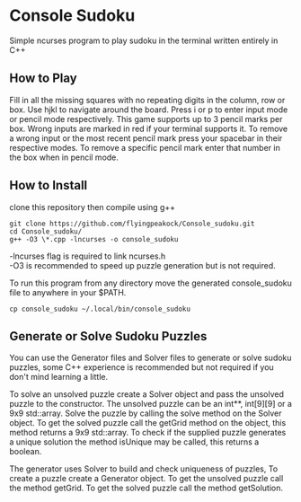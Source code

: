 # Console Sudoku

Simple ncurses program to play sudoku in the terminal
written entirely in C++

## How to Play
Fill in all the missing squares with no repeating digits in
the column, row or box.
Use hjkl to navigate around the board.
Press i or p to enter input mode or pencil mode respectively.
This game supports up to 3 pencil marks per box.
Wrong inputs are marked in red if your terminal supports it.
To remove a wrong input or the most recent pencil mark press
your spacebar in their respective modes.
To remove a specific pencil mark enter that number in the box
when in pencil mode.

## How to Install
clone this repository then compile using g++     
```
git clone https://github.com/flyingpeakock/Console_sudoku.git
cd Console_sudoku/
g++ -O3 \*.cpp -lncurses -o console_sudoku
```
-lncurses flag is required to link ncurses.h   
-O3 is recommended to speed up puzzle generation but is not required.   

To run this program from any directory move the generated
console_sudoku file to anywhere in your $PATH.
```
cp console_sudoku ~/.local/bin/console_sudoku
```

## Generate or Solve Sudoku Puzzles
You can use the Generator files and Solver files to generate
or solve sudoku puzzles, some C++ experience is recommended
but not required if you don't mind learning a little.

To solve an unsolved puzzle create a Solver object and pass the 
unsolved puzzle to the constructor. The unsolved puzzle
can be an int\*\*, int[9][9] or a 9x9 std::array. Solve the 
puzzle by calling the solve method on the Solver object.
To get the solved puzzle call the getGrid method on the object,
this method returns a 9x9 std::array. 
To check if the supplied puzzle generates a unique solution 
the method isUnique may be called, this returns a boolean.

The generator uses Solver to build and check uniqueness of puzzles,
To create a puzzle create a Generator object. To get the unsolved
puzzle call the method getGrid. To get the solved puzzle call the
method getSolution.

